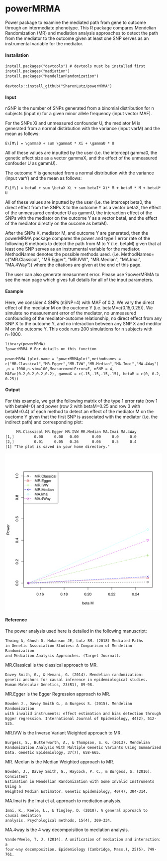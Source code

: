# powerMRMA
Power package to examine the mediated path from gene to outcome through an intermediate phenotype. This R package compares Mendelian Randomization (MR) and mediation analysis approaches to detect the path from the mediator to the outcome given at least one SNP serves as an instrumental variable for the mediator.

#### Installation
```
install.packages("devtools") # devtools must be installed first
install.packages("mediation")
install.packages("MendelianRandomization")

devtools::install_github("SharonLutz/powerMRMA")
```

#### Input
nSNP is the number of SNPs generated from a binomial distribution for n subjects (input n) for a given minor allele frequency (input vector MAF).

For the SNPs Xi and unmeasured confounder U, the mediator M is generated from a normal distirbution with the variance (input varM) and the mean as follows:

```
E\[M\] = \gamma0 + sum \gammaX * Xi + \gammaU * U
```

All of these values are inputted by the user (i.e. the intercept gamma0, the genetic effect size as a vector gammaX, and the effect of the unmeasured confouder U as gammU).

The outcome Y is generated from a normal distribution with the variance (input varY) and the mean as follows:

```
E\[Y\] = beta0 + sum \betaX Xi + sum betaI* Xi* M + betaM * M + betaU* U 
```

All of these values are inputted by the user (i.e. the intercept beta0, the direct effect from the SNPs X to the outcome Y as a vector betaX, the effect of the unmeasured confouder U as gammU, the interaction effect of the SNPs with the mediator on the outcome Y as a vector betaI, and the effect of the mediator directly on the oucome as betaM).

After the SNPs X, mediator M, and outcome Y are generated, then the powerMRMA package compares the power and type 1 error rate of the following 6 methods to detect the path from M to Y (i.e. betaM) given that at least one SNP serves as an instrumental variable for the mediator. MethodNames denotes the possible methods used. (i.e. MethodNames= c("MR.Classical", "MR.Egger", "MR.IVW", "MR.Median", "MA.Imai", "MA.4Way")) where the citations are given at the end of this page.

The user can also generate measurment error. Please use ?powerMRMA to see the man page which gives full details for all of the input parameters.

#### Example
Here, we consider 4 SNPs (nSNP=4) with MAF of 0.2. We vary the direct effect of the mediator M on the ouctome Y (i.e. betaM=c(0.15,0.25)). We simulate no measurement error of the mediator, no unmeasured confounding of the mediator-outcome relationship, no direct effect from any SNP X to the outcome Y, and no interaction between any SNP X and meditor M on the outcome Y. This code runs 200 simulations for n subjects with n=1000.

```
library(powerMRMA)
?powerMRMA # For details on this function

powerMRMA (plot.name = "powerMRMAplot",methodnames = c("MR.Classical","MR.Egger","MR.IVW","MR.Median","MA.Imai","MA.4Way")
,n = 1000,n.sim=100,MeasurementError=F, nSNP = 4, MAF=c(0.2,0.2,0.2,0.2), gammaX = c(.15,.15,.15,.15), betaM = c(0, 0.2, 0.25))

```

#### Output
For this example, we get the following matrix of the type 1 error rate (row 1 with betaM=0) and power (row 2 with betaM=0.25 and row 3 with betaM=0.4) of each method to detect an effect of the mediator M on the ouctome Y given that the first SNP is associated with the mediator (i.e. the indirect path) and corresponding plot:

```
     MR.Classical MR.Egger MR.IVW MR.Median MA.Imai MA.4Way
[1,]         0.00     0.00   0.00      0.00     0.0     0.0
[2,]         0.01     0.05   0.26      0.06     0.5     0.4
[1] "The plot is saved in your home directory."
```
<img src="https://github.com/SharonLutz/powerMRMA/blob/master/powerMRMAplot.png" width="600">

#### Reference
The power analysis used here is detailed in the following manuscript: <br/>
```
Thwing A, Ghosh D, Hokanson JE, Lutz SM. (2018) Mediated Paths 
in Genetic Association Studies: A Comparison of Mendelian Randomization 
and Mediation Analysis Approaches. (Target Journal).
```

MR.Classical is the classical approach to MR.<br/>
```
Davey Smith, G., & Hemani, G. (2014). Mendelian randomization: 
genetic anchors for causal inference in epidemiological studies. 
Human Molecular Genetics, 23(R1), 89-98. 
```

MR.Egger is the Egger Regression approach to MR.<br/>
```
Bowden J., Davey Smith G., & Burgess S. (2015). Mendelian Randomization 
with invalid instruments: effect estimation and bias detection through 
Egger regression. International Journal of Epidemiology, 44(2), 512-525. 
```

MR.IVW is the Inverse Variant Weighted approach to MR.<br/>
```
Burgess, S., Butterworth, A., & Thompson, S. G. (2013). Mendelian 
Randomization Analysis With Multiple Genetic Variants Using Summarized 
Data. Genetic Epidemiology, 37(7), 658-665.
```

MR. Median is the Median Weighted approach to MR.<br/>
```
Bowden, J., Davey Smith, G., Haycock, P. C., & Burgess, S. (2016). Consistent 
Estimation in Mendelian Randomization with Some Invalid Instruments Using a 
Weighted Median Estimator. Genetic Epidemiology, 40(4), 304-314. 
```

MA.Imai is the Imai et al. approach to mediation analysis.<br/>
```
Imai, K., Keele, L., & Tingley, D. (2010). A general approach to causal mediation 
analysis. Psychological methods, 15(4), 309-334.
```

MA.4way is the 4 way decompoisition to mediation analysis.<br/>
```
VanderWeele, T. J. (2014). A unification of mediation and interaction: a 
four-way decomposition. Epidemiology (Cambridge, Mass.), 25(5), 749-761. 
```
